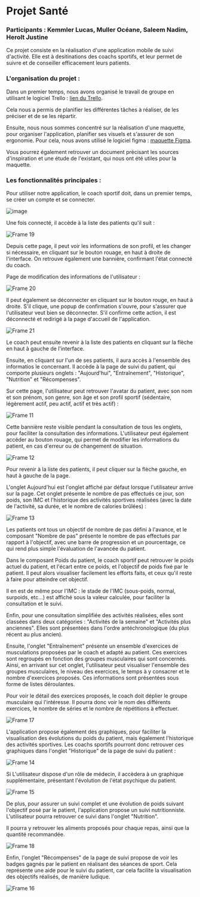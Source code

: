 # Projet Santé 

### Participants : Kemmler Lucas, Muller Océane, Saleem Nadim, Herolt Justine 

Ce projet consiste en la réalisation d'une application mobile de suivi d'activité. Elle est à desitinations des coachs sportifs, et leur permet de suivre et de conseiller efficacement leurs patients. 

### L'organisation du projet : 

Dans un premier temps, nous avons organisé le travail de groupe en utilisant le logiciel Trello : [lien du Trello](https://trello.com/invite/b/cxdAOL79/ATTIb1f0b3e74883130dc56499aba866e3b03F35A4FC/projet-health). 

Cela nous a permis de planifier les différentes tâches à réaliser, de les préciser et de se les répartir. 

Ensuite, nous nous sommes concentré sur la réalisation d'une maquette, pour organiser l'application, planifier ses visuels et s'assurer de son ergonomie.
Pour cela, nous avons utilisé le logiciel figma : [maquette Figma](https://www.figma.com/file/jwhtKrLGsfRS5ISWh5Svie/Health-application?type=design&node-id=0%3A1&mode=design&t=GGX37UxZ0c74jspS-1). 

Vous pourrez également retrouver un document précisant les sources d'inspiration et une étude de l'existant, qui nous ont été utiles pour la maquette. 

### Les fonctionnalités principales : 

Pour utiliser notre application, le coach sportif doit, dans un premier temps, se créer un compte et se connecter. 

![image](https://github.com/KEMMLERLucas/project_health/assets/93048928/0c635ed5-6542-485e-83a1-2948d972de42)

Une fois connecté, il accède à la liste des patients qu'il suit : 

![Frame 19](https://github.com/KEMMLERLucas/project_health/assets/101339546/6f9527a6-b81c-45a3-9561-1df5ca3c7b9f)

Depuis cette page, il peut voir les informations de son profil, et les changer si nécessaire, en cliquant sur le bouton rouage, en haut à droite de l'interface. 
On retrouve également une bannière, confirmant l'état connecté du coach.

Page de modification des informations de l'utilisateur : 

![Frame 20](https://github.com/KEMMLERLucas/project_health/assets/101339546/ee2e4302-311a-488a-b85f-570a71b0d168)

Il peut également se déconnecter en cliquant sur le bouton rouge, en haut à droite. S'il clique, une popup de confirmation s'ouvre, pour s'assurer que l'utilisateur veut bien se déconnecter. S'il confirme cette action, il est déconnecté et redirigé à la page d'accueil de l'application. 

![Frame 21](https://github.com/KEMMLERLucas/project_health/assets/101339546/c863de35-de69-45b0-8835-674e62b4c3fa)

Le coach peut ensuite revenir à la liste des patients en cliquant sur la flèche en haut à gauche de l'interface. 

Ensuite, en cliquant sur l'un de ses patients, il aura accès à l'ensemble des informatios le concernant. Il accède à la page de suivi du patient, qui comporte plusieurs onglets : "Aujourd'hui", "Entraînement", "Historique", "Nutrition" et "Récompenses".  

Sur cette page, l'utilisateur peut retrouver l'avatar du patient, avec son nom et son prénom, son genre, son âge et son profil sportif (sédentaire, légèrement actif, peu actif, actif et très actif) : 

![Frame 11](https://github.com/KEMMLERLucas/project_health/assets/101339546/957115b2-fe12-4d80-a728-ea29f48c7968)

Cette bannière reste visible pendant la consultation de tous les onglets, pour faciliter la consultation des informations. L'utilisateur peut également accéder au bouton rouage, qui permet de modifier les informations du patient, en cas d'erreur ou de changement de situation. 

![Frame 12](https://github.com/KEMMLERLucas/project_health/assets/101339546/1269c8c4-feed-405c-9592-b0ae931274cd)

Pour revenir à la liste des patients, il peut cliquer sur la flèche gauche, en haut à gauche de la page. 

L'onglet Aujourd'hui est l'onglet affiché par défaut lorsque l'utilisateur arrive sur la page. Cet onglet présente le nombre de pas effectués ce jour, son poids, son IMC et l'historique des activités sportives réalisées (avec la date de l'activité, sa durée, et le nombre de calories brûlées) : 

![Frame 13](https://github.com/KEMMLERLucas/project_health/assets/101339546/158b9682-fb45-4a7d-97fd-ccee5c3048d3)

Les patients ont tous un objectif de nombre de pas défini à l'avance, et le composant "Nombre de pas" présente le nombre de pas effectués par rapport à l'objectif, avec une barre de progression et un pourcentage, ce qui rend plus simple l'évaluation de l'avancée du patient.

Dans le composant Poids du patient, le coach sportif peut retrouver le poids actuel du patient, et l'écart entre ce poids, et l'objectif de poids fixé par le patient. Il peut alors visualiser facilement les efforts faits, et ceux qu'il reste à faire pour atteindre cet objectif.

Il en est de même pour l'IMC : le stade de l'IMC (sous-poids, normal, surpoids, etc…) est affiché sous la valeur calculée, pour faciliter la consultation et le suivi. 

Enfin, pour une consultation simplifiée des activités réalisées, elles sont classées dans deux catégories : "Activités de la semaine" et "Activités plus anciennes". Elles sont présentées dans l'ordre antéchronologique (du plus récent au plus ancien). 

Ensuite, l'onglet "Entraînement" présente un ensemble d'exercices de musculations proposées par le coach et adapté au patient. Ces exercices sont regroupés en fonction des groupes musculaires qui sont concernés. 
Ainsi, en arrivant sur cet onglet, l'utilisateur peut visualiser l'ensemble des groupes musculaires, le niveau des exercices, le temps à y consacrer et le nombre d'exercices proposés. Ces informations sont présentées sous forme de listes déroulantes. 

Pour voir le détail des exercices proposés, le coach doit déplier le groupe musculaire qui l'intéresse. Il pourra donc voir le nom des différents exercices, le nombre de séries et le nombre de répétitions à effectuer. 

![Frame 17](https://github.com/KEMMLERLucas/project_health/assets/101339546/670496c3-dd41-4a5f-8fbd-e4cdae20b71f)

L'application propose également des graphiques, pour faciliter la visualisation des évolutions du poids du patient, mais également l'historique des activités sportives. Les coachs sportifs pourront donc retrouver ces graphiques dans l'onglet "Historique" de la page de suivi du patient : 

![Frame 14](https://github.com/KEMMLERLucas/project_health/assets/101339546/5b187c24-a33a-4199-a3a2-4702bb904c1e)

Si L'utilisateur dispose d'un rôle de médecin, il accèdera à un graphique supplémentaire, présentant l'évolution de l'état psychique du patient. 

![Frame 15](https://github.com/KEMMLERLucas/project_health/assets/101339546/2d0c2e1d-ff95-45ff-a01c-83e92da0175d)

De plus, pour assurer un suivi complet et une évolution de poids suivant l'objectif posé par le patient, l'application propose un suivi nutritionniste. L'utilisateur pourra retrouver ce suivi dans l'onglet "Nutrition". 

Il pourra y retrouver les aliments proposés pour chaque repas, ainsi que la quantité recommandée. 

![Frame 18](https://github.com/KEMMLERLucas/project_health/assets/101339546/75c3724a-9e85-4eed-b66d-7f7cc97f0e80)

Enfin, l'onglet "Récompenses" de la page de suivi propose de voir les badges gagnés par le patient en réalisant des séances de sport. Cela représente une aide pour le suivi du patient, car cela facilite la visualisation des objectifs réalisés, de manière ludique. 

![Frame 16](https://github.com/KEMMLERLucas/project_health/assets/101339546/057e2059-5882-4765-bb96-d23d812eb648)



